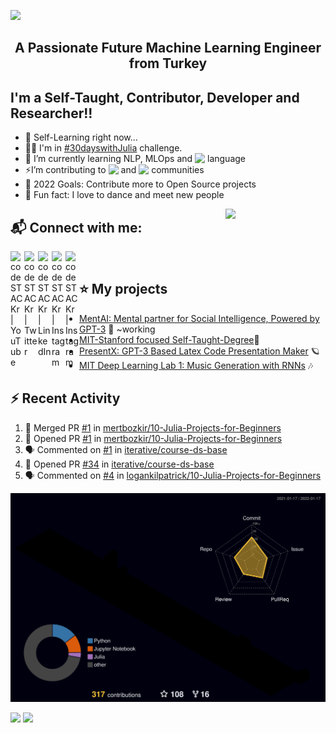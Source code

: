 <img src="./Mert.svg"></img>  

<h2 align="center">A Passionate Future Machine Learning Engineer from Turkey</h2>

## I'm a Self-Taught, Contributor, Developer and Researcher!!

- 🔭 Self-Learning right now... 
- 🧙‍♂️ I'm in [#30dayswithJulia](https://twitter.com/mertbozkirr/status/1472149223365820417?s=20) challenge.
- 🎯 I’m currently learning NLP, MLOps and [<img width="20px" style="vertical-align: text-top;" src="https://julialang.org/assets/infra/logo.svg"/>](https://julialang.org) language
- ⚡I’m contributing to [<img width="20px" style="vertical-align: text-top;" src="https://static.iterative.ai/logo/dvc.svg"/>](https://dvc.org) and [<img width="20px" style="vertical-align: text-top;" src="https://avatars.githubusercontent.com/u/57668889?s=200&v=4"/>](https://dagshub.com) communities
- 🥅 2022 Goals: Contribute more to Open Source projects
- 👯 Fun fact: I love to dance and meet new people

 <img align="right" src="https://media.giphy.com/media/LoBSGLlkRVWnd6SdxN/giphy.gif" width="160">
 
## 📬 Connect with me:

[<img align="left" alt="codeSTACKr | YouTube" width="22px" src="https://cdn.jsdelivr.net/npm/simple-icons@v3/icons/youtube.svg" />](https://www.youtube.com/channel/UCXea7z2u1TsOd8FICU1EhIQ)&nbsp;
[<img align="left" alt="codeSTACKr | Twitter" width="22px" src="https://cdn.jsdelivr.net/npm/simple-icons@v3/icons/twitter.svg" />](https://twitter.com/mertbozkirr)&nbsp;
[<img align="left" alt="codeSTACKr | LinkedIn" width="22px" src="https://cdn.jsdelivr.net/npm/simple-icons@v3/icons/linkedin.svg" />](https://www.linkedin.com/in/mertbozkir/)&nbsp;
[<img align="left" alt="codeSTACKr | Instagram" width="22px" src="https://cdn.jsdelivr.net/npm/simple-icons@v3/icons/gmail.svg" />](mailto:mert.bozkirr@gmail.com)&nbsp;
[<img align="left" alt="codeSTACKr | Instagram" width="22px" src="https://cdn.jsdelivr.net/npm/simple-icons@v3/icons/medium.svg" />](https://medium.com/@mert.bozkirr)&nbsp;
 
 ## ⭐ My projects
 
* [MentAI: Mental partner for Social Intelligence, Powered by GPT-3](https://www.linkedin.com/posts/activity-6885184275319164928-VfTS) 🎸 ~working
* [MIT-Stanford focused Self-Taught-Degree](https://github.com/mertbozkir/self-taught-degree)📌
* [PresentX: GPT-3 Based Latex Code Presentation Maker](https://github.com/mertbozkir/PresentX)  🪐
* [MIT Deep Learning Lab 1: Music Generation with RNNs](https://github.com/mertbozkir/Music_Generation_RNNs)  🎶

## ⚡ Recent Activity
<!--START_SECTION:activity-->
1. 🎉 Merged PR [#1](https://github.com/mertbozkir/10-Julia-Projects-for-Beginners/pull/1) in [mertbozkir/10-Julia-Projects-for-Beginners](https://github.com/mertbozkir/10-Julia-Projects-for-Beginners)
2. 💪 Opened PR [#1](https://github.com/mertbozkir/10-Julia-Projects-for-Beginners/pull/1) in [mertbozkir/10-Julia-Projects-for-Beginners](https://github.com/mertbozkir/10-Julia-Projects-for-Beginners)
3. 🗣 Commented on [#1](https://github.com/iterative/course-ds-base/issues/1) in [iterative/course-ds-base](https://github.com/iterative/course-ds-base)
4. 💪 Opened PR [#34](https://github.com/iterative/course-ds-base/pull/34) in [iterative/course-ds-base](https://github.com/iterative/course-ds-base)
5. 🗣 Commented on [#4](https://github.com/logankilpatrick/10-Julia-Projects-for-Beginners/issues/4) in [logankilpatrick/10-Julia-Projects-for-Beginners](https://github.com/logankilpatrick/10-Julia-Projects-for-Beginners)
<!--END_SECTION:activity-->

![](./profile-3d-contrib/profile-night-rainbow.svg)

<p>
  <img width="48%" src="https://github-readme-stats.vercel.app/api?username=mertbozkir&show_icons=true&theme=tokyonight" />
  <img width="48%" src="https://github-readme-streak-stats.herokuapp.com/?user=mertbozkir&theme=tokyonight" />
</p>
